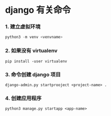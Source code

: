 # django 有关命令

### 1. 建立虚拟环境
```python
python3 -m venv <venvname>
```

### 2. 如果没有 virtualenv
```.env
pip install -user virtualenv

```

### 3. 命令创建 django 项目

```.env
django-admin.py startprooject <project-name> .
```

### 4. 创建应用程序

```.env
python3 manage.py startapp <app-name>
```